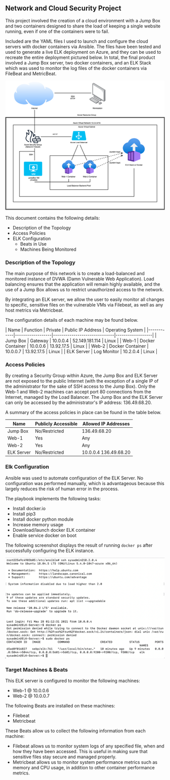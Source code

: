 ## Network and Cloud Security Project

This project involved the creation of a cloud environment with a Jump Box and two containers designed to share the load of keeping a single website running, even if one of the containers were to fail.

Included are the YAML files I used to launch and configure the cloud servers with docker containers via Ansible. The files have been tested and used to generate a live ELK deployment on Azure, and they can be used to recreate the entire deployment pictured below. In total, the final product involved a Jump Box server, two docker containers, and an ELK Stack which was used to monitor the log files of the docker containers via FileBeat and MetricBeat.

![](Diagrams/Cloud-Security-with-ELK-Stack.png)

This document contains the following details:
- Description of the Topology
- Access Policies
- ELK Configuration
  - Beats in Use
  - Machines Being Monitored



### Description of the Topology

The main purpose of this network is to create a load-balanced and monitored instance of DVWA (Damn Vulnerable Web Application). Load balancing ensures that the application will remain highly available, and the use of a Jump Box allows us to restrict unauthorized access to the network. 

By integrating an ELK server, we allow the user to easily monitor all changes to specific, sensitive files on the vulnerable VMs via Filebeat, as well as any host metrics via Metricbeat.

The configuration details of each machine may be found below.

| Name       | Function         | Private | Public IP Address  | Operating System |
|------------|------------------|------------------------------|------------------|
| Jump Box   | Gateway          | 10.0.0.4 | 52.149.181.114    | Linux            |
| Web-1      | Docker Container | 10.0.0.6 | 13.92.17.5        | Linux            |
| Web-2      | Docker Container | 10.0.0.7 | 13.92.17.5        | Linux            |
| ELK Server | Log Monitor      | 10.2.0.4                     | Linux            |



### Access Policies

By creating a Security Group within Azure, the Jump Box and ELK Server are not exposed to the public Internet (with the exception of a single IP of the administrator for the sake of SSH access to the Jump Box). Only the Web-1 and Web-2 machines can accept port 80 connections from the Internet, managed by the Load Balancer. The Jump Box and the ELK Server can only be accessed by the administrator's IP address: 136.49.68.20.

A summary of the access policies in place can be found in the table below.

| Name       | Publicly Accessible | Allowed IP Addresses   |
|------------|---------------------|------------------------|
| Jump Box   | No/Restricted       | 136.49.68.20           |
| Web-1      | Yes                 | Any                    |
| Web-2      | Yes                 | Any                    |
| ELK Server | No/Restricted       | 10.0.0.4 136.49.68.20  |



### Elk Configuration

Ansible was used to automate configuration of the ELK Server. No configuration was performed manually, which is advantageous because this largely reduces the risk of human error in the process.

The playbook implements the following tasks:
- Install docker.io
- Install pip3
- Install docker python module
- Increase memory usage
- Download/launch docker ELK container
- Enable service docker on boot

The following screenshot displays the result of running `docker ps` after successfully configuring the ELK instance.

![](Ansible/ELK-Server-docker-ps.jpg)



### Target Machines & Beats
This ELK server is configured to monitor the following machines:
- Web-1 @ 10.0.0.6
- Web-2 @ 10.0.0.7

The following Beats are installed on these machines:
- Filebeat
- Metricbeat

These Beats allow us to collect the following information from each machine:
- Filebeat allows us to monitor system logs of any specified file, when and how they have been accessed. This is useful in making sure that sensitive files stay secure and managed properly.
- Metricbeat allows us to monitor system performance metrics such as memory and CPU usage, in addition to other container performance metrics. 

